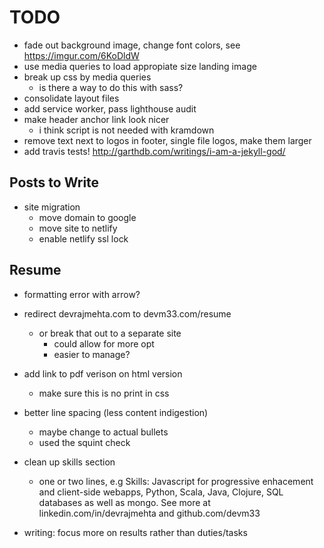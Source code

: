 ---
---
# TODO

- fade out background image, change font colors, see https://imgur.com/6KoDldW
- use media queries to load appropiate size landing image
- break up css by media queries
  - is there a way to do this with sass?
- consolidate layout files
- add service worker, pass lighthouse audit
- make header anchor link look nicer
  - i think script is not needed with kramdown
- remove text next to logos in footer, single file logos, make them larger
- add travis tests! http://garthdb.com/writings/i-am-a-jekyll-god/

## Posts to Write

- site migration
  - move domain to google
  - move site to netlify
  - enable netlify ssl lock


## Resume

- formatting error with arrow?

- redirect devrajmehta.com to devm33.com/resume
  - or break that out to a separate site
    - could allow for more opt
    - easier to manage?

- add link to pdf verison on html version
  - make sure this is no print in css

- better line spacing (less content indigestion)
    - maybe change to actual bullets
    - used the squint check
- clean up skills section
    - one or two lines, e.g Skills: Javascript for progressive enhacement and
      client-side webapps, Python, Scala, Java, Clojure, SQL databases as well
      as mongo. See more at linkedin.com/in/devrajmehta and github.com/devm33
- writing: focus more on results rather than duties/tasks
